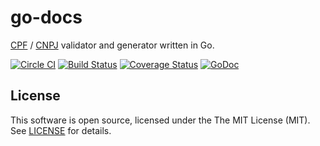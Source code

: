 # go-docs

[CPF](https://en.wikipedia.org/wiki/Cadastro_de_Pessoas_F%C3%ADsicas) / [CNPJ](https://en.wikipedia.org/wiki/CNPJ) validator and generator written in Go.

[![Circle CI](https://circleci.com/gh/martinusso/go-docs.svg?style=svg)](https://circleci.com/gh/martinusso/go-docs)
[![Build Status](https://travis-ci.org/martinusso/go-docs.svg?branch=master)](https://travis-ci.org/martinusso/go-docs)
[![Coverage Status](https://coveralls.io/repos/github/martinusso/go-docs/badge.svg?branch=master)](https://coveralls.io/github/martinusso/go-docs?branch=master)
[![GoDoc](https://godoc.org/github.com/martinusso/go-docs?status.svg)](https://godoc.org/github.com/martinusso/go-docs)

## License

This software is open source, licensed under the The MIT License (MIT). See [LICENSE](https://github.com/martinusso/go-docs/blob/master/LICENSE) for details.
